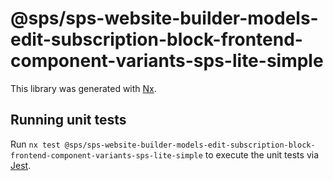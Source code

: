 # @sps/sps-website-builder-models-edit-subscription-block-frontend-component-variants-sps-lite-simple

This library was generated with [Nx](https://nx.dev).

## Running unit tests

Run `nx test @sps/sps-website-builder-models-edit-subscription-block-frontend-component-variants-sps-lite-simple` to execute the unit tests via [Jest](https://jestjs.io).

